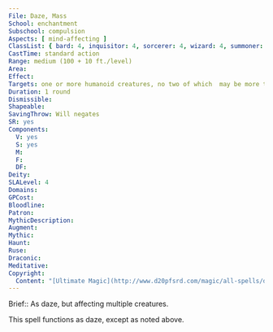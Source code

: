 ```yaml
---
File: Daze, Mass
School: enchantment
Subschool: compulsion
Aspects: [ mind-affecting ]
ClassList: { bard: 4, inquisitor: 4, sorcerer: 4, wizard: 4, summoner: 4, unchained summoner: 4, witch: 4, occultist: 4, psychic: 3, mesmerist: 4, medium: 3 }
CastTime: standard action
Range: medium (100 + 10 ft./level)
Area: 
Effect: 
Targets: one or more humanoid creatures, no two of which  may be more than 30 ft. apart
Duration: 1 round
Dismissible: 
Shapeable: 
SavingThrow: Will negates
SR: yes
Components:
  V: yes
  S: yes
  M: 
  F: 
  DF: 
Deity: 
SLALevel: 4
Domains: 
GPCost: 
Bloodline: 
Patron: 
MythicDescription: 
Augment: 
Mythic: 
Haunt: 
Ruse: 
Draconic: 
Meditative: 
Copyright:
  Content: "[Ultimate Magic](http://www.d20pfsrd.com/magic/all-spells/d/daze)"
---
```

Brief:: As daze, but affecting multiple creatures.

This spell functions as daze, except as noted above.
